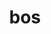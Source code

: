 ---
category: 3-letters
denotation: null
name: bos
reference_link: https://www.etymonline.com/word/bos
root_language: null
root_name: null
title: bos
type: free
word_sums:
- respelling: bos
  sum: 'Bos + '
---